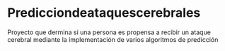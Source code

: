 # Predicciondeataquescerebrales
Proyecto que dermina si una persona es propensa a recibir un ataque cerebral mediante la implementación de varios algoritmos de predicción
